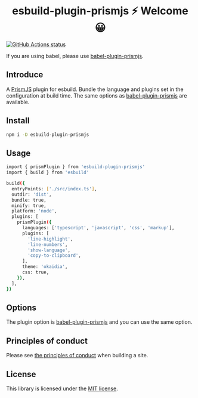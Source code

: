 <h1 align="center">esbuild-plugin-prismjs ⚡ Welcome 😀</h1>

<p align="left">
  <a href="https://github.com/actions/setup-node"><img alt="GitHub Actions status" src="https://github.com/activeguild/esbuild-plugin-prismjs/workflows/automatic%20release/badge.svg" style="max-width:100%;"></a>
</p>

If you are using babel, please use [babel-plugin-prismjs](https://www.npmjs.com/package/babel-plugin-prismjs).

## Introduce

A [PrismJS](https://github.com/PrismJS/prisms) plugin for esbuild.
Bundle the language and plugins set in the configuration at build time.
The same options as [babel-plugin-prismjs](https://www.npmjs.com/package/babel-plugin-prismjs) are available.

## Install

```bash
npm i -D esbuild-plugin-prismjs

```

## Usage

```bash
import { prismPlugin } from 'esbuild-plugin-prismjs'
import { build } from 'esbuild'

build({
  entryPoints: ['./src/index.ts'],
  outdir: 'dist',
  bundle: true,
  minify: true,
  platform: 'node',
  plugins: [
    prismPlugin({
      languages: ['typescript', 'javascript', 'css', 'markup'],
      plugins: [
        'line-highlight',
        'line-numbers',
        'show-language',
        'copy-to-clipboard',
      ],
      theme: 'okaidia',
      css: true,
    }),
  ],
})

```

## Options

The plugin option is [babel-plugin-prismjs](https://www.npmjs.com/package/babel-plugin-prismjs) and you can use the same option.

## Principles of conduct

Please see [the principles of conduct](https://github.com/activeguild/visualize-react-component/blob/master/.github/CONTRIBUTING.md) when building a site.

## License

This library is licensed under the [MIT license](https://github.com/activeguild/visualize-react-component/blob/master/LICENSE).
